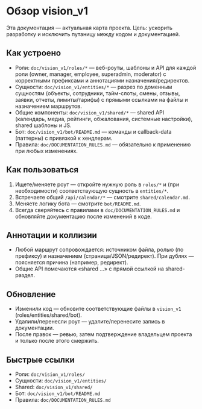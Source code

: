 # Обзор vision_v1

Эта документация — актуальная карта проекта. Цель: ускорить разработку и исключить путаницу между кодом и документацией.

## Как устроено
- Роли: `doc/vision_v1/roles/*` — веб-роуты, шаблоны и API для каждой роли (owner, manager, employee, superadmin, moderator) с корректными префиксами и аннотациями назначения/редиректов.
- Сущности: `doc/vision_v1/entities/*` — разрез по доменным сущностям (объекты, сотрудники, тайм-слоты, смены, отзывы, заявки, отчеты, лимиты/тарифы) с прямыми ссылками на файлы и назначением маршрутов.
- Общие компоненты: `doc/vision_v1/shared/*` — shared API (календарь, медиа, рейтинги, обжалования, системные настройки), shared шаблоны и JS.
- Бот: `doc/vision_v1/bot/README.md` — команды и callback-data (паттерны) с привязкой к хендлерам.
- Правила: `doc/DOCUMENTATION_RULES.md` — обязательно к применению при любых изменениях.

## Как пользоваться
1) Ищете/меняете роут — откройте нужную роль в `roles/*` и (при необходимости) соответствующую сущность в `entities/*`.
2) Встречаете общий `/api/calendar/*` — смотрите `shared/calendar.md`.
3) Меняете логику бота — смотрите `bot/README.md`.
4) Всегда сверяйтесь с правилами в `doc/DOCUMENTATION_RULES.md` и обновляйте документацию после изменений в коде.

## Аннотации и коллизии
- Любой маршрут сопровождается: источником файла, ролью (по префиксу) и назначением (страница/JSON/редирект). При дублях — поясняется причина (например, редирект).
- Общие API помечаются «shared ...» с прямой ссылкой на shared-раздел.

## Обновление
- Изменили код — обновите соответствующие файлы в `vision_v1` (roles/entities/shared/bot).
- Удалили/перенесли роут — удалите/перенесите запись в документации.
- После правок — ревью, затем подтверждение владельцем проекта и только после этого смержить.

## Быстрые ссылки
- Роли: `doc/vision_v1/roles/`
- Сущности: `doc/vision_v1/entities/`
- Shared: `doc/vision_v1/shared/`
- Бот: `doc/vision_v1/bot/README.md`
- Правила: `doc/DOCUMENTATION_RULES.md`
